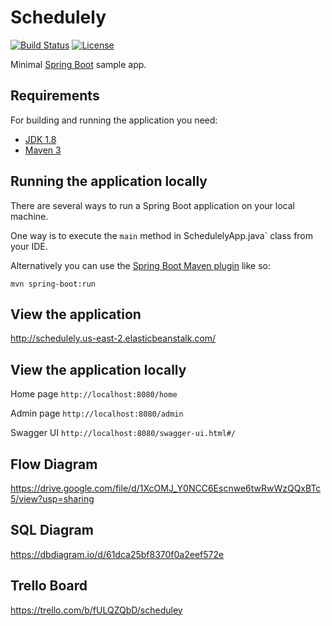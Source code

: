 # Schedulely

[![Build Status](https://travis-ci.org/codecentric/springboot-sample-app.svg?branch=master)](https://travis-ci.org/codecentric/springboot-sample-app)
[![License](http://img.shields.io/:license-apache-blue.svg)](http://www.apache.org/licenses/LICENSE-2.0.html)

Minimal [Spring Boot](http://projects.spring.io/spring-boot/) sample app.

## Requirements

For building and running the application you need:

- [JDK 1.8](http://www.oracle.com/technetwork/java/javase/downloads/jdk8-downloads-2133151.html)
- [Maven 3](https://maven.apache.org)

## Running the application locally

There are several ways to run a Spring Boot application on your local machine. 

One way is to execute the `main` method in SchedulelyApp.java` class from your IDE.

Alternatively you can use the [Spring Boot Maven plugin](https://docs.spring.io/spring-boot/docs/current/reference/html/build-tool-plugins-maven-plugin.html) like so:

```shell
mvn spring-boot:run
```

## View the application 

http://schedulely.us-east-2.elasticbeanstalk.com/

## View the application locally

Home page `http://localhost:8080/home` 

Admin page `http://localhost:8080/admin`

Swagger UI `http://localhost:8080/swagger-ui.html#/`

## Flow Diagram
https://drive.google.com/file/d/1XcOMJ_Y0NCC6Escnwe6twRwWzQQxBTc5/view?usp=sharing

## SQL Diagram
https://dbdiagram.io/d/61dca25bf8370f0a2eef572e

## Trello Board
https://trello.com/b/fULQZQbD/scheduley
